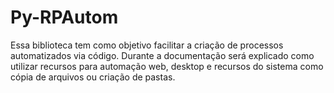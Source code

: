 # Py-RPAutom

Essa biblioteca tem como objetivo facilitar a criação de processos automatizados via código. Durante a documentação será explicado como utilizar recursos para automação web, desktop e recursos do sistema como cópia de arquivos ou criação de pastas.

